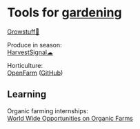 
# Tools for [gardening](https://notageni.us/plants/)

[Growstuff🔌](https://www.growstuff.org/)

Produce in season:  
[HarvestSignal☁](https://harvestsignal.com/)

Horticulture:  
[OpenFarm](https://openfarm.cc/) ([GitHub](https://github.com/OpenFarmCC/openfarm/))

## Learning

Organic farming internships:  
[World Wide Opportunities on Organic Farms](https://wwoof.net/)
